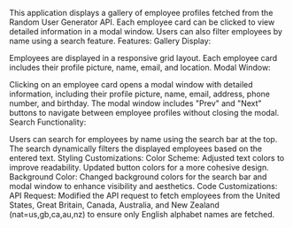 This application displays a gallery of employee profiles fetched from the Random User Generator API. Each employee card can be clicked to view detailed information in a modal window. Users can also filter employees by name using a search feature.
Features:
Gallery Display:

Employees are displayed in a responsive grid layout.
Each employee card includes their profile picture, name, email, and location.
Modal Window:

Clicking on an employee card opens a modal window with detailed information, including their profile picture, name, email, address, phone number, and birthday.
The modal window includes "Prev" and "Next" buttons to navigate between employee profiles without closing the modal.
Search Functionality:

Users can search for employees by name using the search bar at the top.
The search dynamically filters the displayed employees based on the entered text.
Styling Customizations:
Color Scheme:
Adjusted text colors to improve readability.
Updated button colors for a more cohesive design.
Background Color:
Changed background colors for the search bar and modal window to enhance visibility and aesthetics.
Code Customizations:
API Request:
Modified the API request to fetch employees from the United States, Great Britain, Canada, Australia, and New Zealand (nat=us,gb,ca,au,nz) to ensure only English alphabet names are fetched.